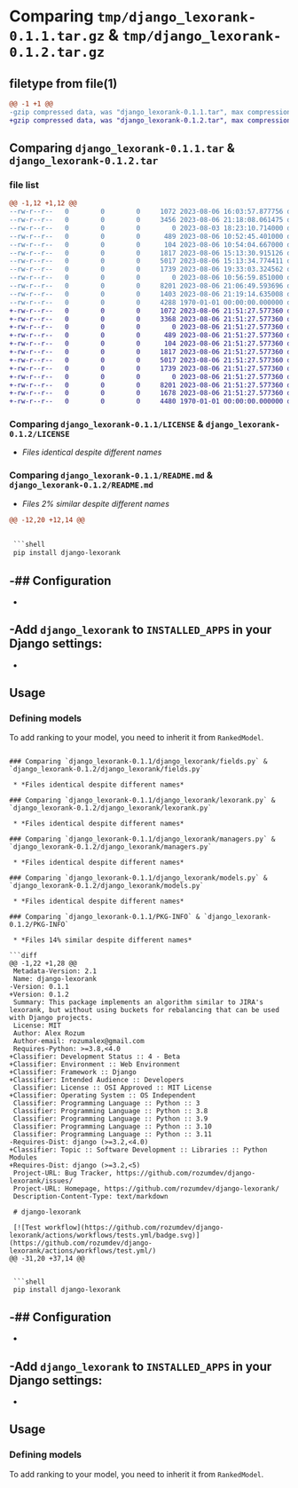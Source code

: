 # Comparing `tmp/django_lexorank-0.1.1.tar.gz` & `tmp/django_lexorank-0.1.2.tar.gz`

## filetype from file(1)

```diff
@@ -1 +1 @@
-gzip compressed data, was "django_lexorank-0.1.1.tar", max compression
+gzip compressed data, was "django_lexorank-0.1.2.tar", max compression
```

## Comparing `django_lexorank-0.1.1.tar` & `django_lexorank-0.1.2.tar`

### file list

```diff
@@ -1,12 +1,12 @@
--rw-r--r--   0        0        0     1072 2023-08-06 16:03:57.877756 django_lexorank-0.1.1/LICENSE
--rw-r--r--   0        0        0     3456 2023-08-06 21:18:08.061475 django_lexorank-0.1.1/README.md
--rw-r--r--   0        0        0        0 2023-08-03 18:23:10.714000 django_lexorank-0.1.1/django_lexorank/__init__.py
--rw-r--r--   0        0        0      489 2023-08-06 10:52:45.401000 django_lexorank-0.1.1/django_lexorank/admin.py
--rw-r--r--   0        0        0      104 2023-08-06 10:54:04.667000 django_lexorank-0.1.1/django_lexorank/apps.py
--rw-r--r--   0        0        0     1817 2023-08-06 15:13:30.915126 django_lexorank-0.1.1/django_lexorank/fields.py
--rw-r--r--   0        0        0     5017 2023-08-06 15:13:34.774411 django_lexorank-0.1.1/django_lexorank/lexorank.py
--rw-r--r--   0        0        0     1739 2023-08-06 19:33:03.324562 django_lexorank-0.1.1/django_lexorank/managers.py
--rw-r--r--   0        0        0        0 2023-08-06 10:56:59.851000 django_lexorank-0.1.1/django_lexorank/migrations/__init__.py
--rw-r--r--   0        0        0     8201 2023-08-06 21:06:49.593696 django_lexorank-0.1.1/django_lexorank/models.py
--rw-r--r--   0        0        0     1403 2023-08-06 21:19:14.635008 django_lexorank-0.1.1/pyproject.toml
--rw-r--r--   0        0        0     4288 1970-01-01 00:00:00.000000 django_lexorank-0.1.1/PKG-INFO
+-rw-r--r--   0        0        0     1072 2023-08-06 21:51:27.577360 django_lexorank-0.1.2/LICENSE
+-rw-r--r--   0        0        0     3368 2023-08-06 21:51:27.577360 django_lexorank-0.1.2/README.md
+-rw-r--r--   0        0        0        0 2023-08-06 21:51:27.577360 django_lexorank-0.1.2/django_lexorank/__init__.py
+-rw-r--r--   0        0        0      489 2023-08-06 21:51:27.577360 django_lexorank-0.1.2/django_lexorank/admin.py
+-rw-r--r--   0        0        0      104 2023-08-06 21:51:27.577360 django_lexorank-0.1.2/django_lexorank/apps.py
+-rw-r--r--   0        0        0     1817 2023-08-06 21:51:27.577360 django_lexorank-0.1.2/django_lexorank/fields.py
+-rw-r--r--   0        0        0     5017 2023-08-06 21:51:27.577360 django_lexorank-0.1.2/django_lexorank/lexorank.py
+-rw-r--r--   0        0        0     1739 2023-08-06 21:51:27.577360 django_lexorank-0.1.2/django_lexorank/managers.py
+-rw-r--r--   0        0        0        0 2023-08-06 21:51:27.577360 django_lexorank-0.1.2/django_lexorank/migrations/__init__.py
+-rw-r--r--   0        0        0     8201 2023-08-06 21:51:27.577360 django_lexorank-0.1.2/django_lexorank/models.py
+-rw-r--r--   0        0        0     1678 2023-08-06 21:51:27.577360 django_lexorank-0.1.2/pyproject.toml
+-rw-r--r--   0        0        0     4480 1970-01-01 00:00:00.000000 django_lexorank-0.1.2/PKG-INFO
```

### Comparing `django_lexorank-0.1.1/LICENSE` & `django_lexorank-0.1.2/LICENSE`

 * *Files identical despite different names*

### Comparing `django_lexorank-0.1.1/README.md` & `django_lexorank-0.1.2/README.md`

 * *Files 2% similar despite different names*

```diff
@@ -12,20 +12,14 @@
 
 
 ```shell
 pip install django-lexorank
 ```
 
 
-## Configuration
-
-
-Add `django_lexorank` to `INSTALLED_APPS` in your Django settings:
-
-
 ## Usage
 
 
 ### Defining models
 
 To add ranking to your model, you need to inherit it from `RankedModel`.
```

### Comparing `django_lexorank-0.1.1/django_lexorank/fields.py` & `django_lexorank-0.1.2/django_lexorank/fields.py`

 * *Files identical despite different names*

### Comparing `django_lexorank-0.1.1/django_lexorank/lexorank.py` & `django_lexorank-0.1.2/django_lexorank/lexorank.py`

 * *Files identical despite different names*

### Comparing `django_lexorank-0.1.1/django_lexorank/managers.py` & `django_lexorank-0.1.2/django_lexorank/managers.py`

 * *Files identical despite different names*

### Comparing `django_lexorank-0.1.1/django_lexorank/models.py` & `django_lexorank-0.1.2/django_lexorank/models.py`

 * *Files identical despite different names*

### Comparing `django_lexorank-0.1.1/PKG-INFO` & `django_lexorank-0.1.2/PKG-INFO`

 * *Files 14% similar despite different names*

```diff
@@ -1,22 +1,28 @@
 Metadata-Version: 2.1
 Name: django-lexorank
-Version: 0.1.1
+Version: 0.1.2
 Summary: This package implements an algorithm similar to JIRA's lexorank, but without using buckets for rebalancing that can be used with Django projects.
 License: MIT
 Author: Alex Rozum
 Author-email: rozumalex@gmail.com
 Requires-Python: >=3.8,<4.0
+Classifier: Development Status :: 4 - Beta
+Classifier: Environment :: Web Environment
+Classifier: Framework :: Django
+Classifier: Intended Audience :: Developers
 Classifier: License :: OSI Approved :: MIT License
+Classifier: Operating System :: OS Independent
 Classifier: Programming Language :: Python :: 3
 Classifier: Programming Language :: Python :: 3.8
 Classifier: Programming Language :: Python :: 3.9
 Classifier: Programming Language :: Python :: 3.10
 Classifier: Programming Language :: Python :: 3.11
-Requires-Dist: django (>=3.2,<4.0)
+Classifier: Topic :: Software Development :: Libraries :: Python Modules
+Requires-Dist: django (>=3.2,<5)
 Project-URL: Bug Tracker, https://github.com/rozumdev/django-lexorank/issues/
 Project-URL: Homepage, https://github.com/rozumdev/django-lexorank/
 Description-Content-Type: text/markdown
 
 # django-lexorank
 
 [![Test workflow](https://github.com/rozumdev/django-lexorank/actions/workflows/tests.yml/badge.svg)](https://github.com/rozumdev/django-lexorank/actions/workflows/test.yml/)
@@ -31,20 +37,14 @@
 
 
 ```shell
 pip install django-lexorank
 ```
 
 
-## Configuration
-
-
-Add `django_lexorank` to `INSTALLED_APPS` in your Django settings:
-
-
 ## Usage
 
 
 ### Defining models
 
 To add ranking to your model, you need to inherit it from `RankedModel`.
```

